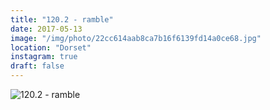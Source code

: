 ```yaml
---
title: "120.2 - ramble"
date: 2017-05-13
image: "/img/photo/22cc614aab8ca7b16f6139fd14a0ce68.jpg"
location: "Dorset"
instagram: true
draft: false
---
```


![120.2 - ramble](/img/photo/22cc614aab8ca7b16f6139fd14a0ce68.jpg)
